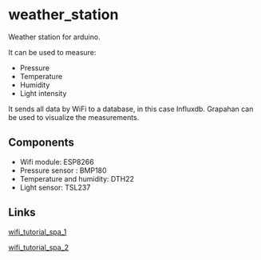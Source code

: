 # weather_station
Weather station for arduino.

It can be used to measure:
* Pressure
* Temperature
* Humidity
* Light intensity

It sends all data by WiFi to a database, in this case Influxdb.
Grapahan can be used to visualize the measurements. 

## Components

* Wifi module: ESP8266
* Pressure sensor : BMP180
* Temperature and humidity: DTH22
* Light sensor: TSL237

## Links

[wifi_tutorial_spa_1](http://kio4.com/arduino/57modulowifi_2.htm)

[wifi_tutorial_spa_2](http://www.prometec.net/arduino-wifi/)
